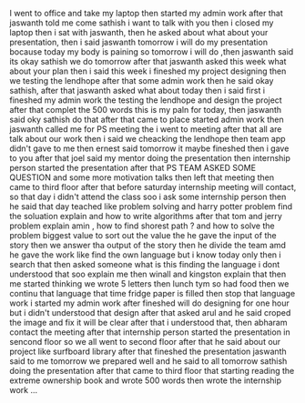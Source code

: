  I went to office and take my laptop then started my admin work after that jaswanth told me come sathish i want to talk with you then i closed my laptop then i sat with jaswanth, then he asked about what about your presentation, then i said jaswanth tomorrow i will do my presentation bocause today my body is paining so tomorrow i will do ,then jaswanth said its okay sathish we do tomorrow after that jaswanth asked this week what about your plan then i said this week i fineshed my project designing then we testing the lendhope after that some admin work then he said okay sathish, after that jaswanth asked what about today then i said first i fineshed my admin work the testing the lendhope and design the project after that complet the 500 words this is my paln for today, then jaswanth said oky sathish do that after that came to place started admin work then jaswanth called me for PS meeting the i went to meeting after that all are talk about our work then i said we cheacking the lendhope then team app didn't gave to me then ernest said tomorrow it maybe fineshed then i gave to you after that joel said my mentor doing the presentation then internship person started the presentation after that PS TEAM ASKED SOME QUESTION and some more motivation talks then left that meeting then came to third floor after that before saturday internship meeting will contact, so that day i didn't attend the class soo i ask some internship person then he said that day teached like problem solving and harry potter problem find the soluation explain and how to write algorithms after that tom and jerry problem explain amin , how to find shorest path ? and how to solve the problem biggest value to sort out the value the he gave the input of the story then we answer tha output of the story then he divide the team amd he gave the work like find the own language but i know today only then i search that then asked someone what is this finding the language i dont understood that soo explain me then winall and kingston explain that then me started thinking we wrote 5 letters then lunch tym so had food then we continu that language that time fridge paper is filled then stop that language work i started my admin work after fineshed will do designing for one hour but i didn't understood that design after that asked arul and he said croped the image and fix it will be clear after that i understood that, then abharam contact the meeting after that internship person started the presentation in sencond floor so we all went to second floor after that he said about our project like surfboard library after that fineshed the presentation jaswanth said to me tomorrow we prepared well and he said to all tomorrow sathish doing the presentation after that came to third floor that starting reading the extreme ownership book and wrote 500 words then wrote the internship work ... 
